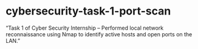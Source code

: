 # cybersecurity-task-1-port-scan
“Task 1 of Cyber Security Internship – Performed local network reconnaissance using Nmap to identify active hosts and open ports on the LAN.”
